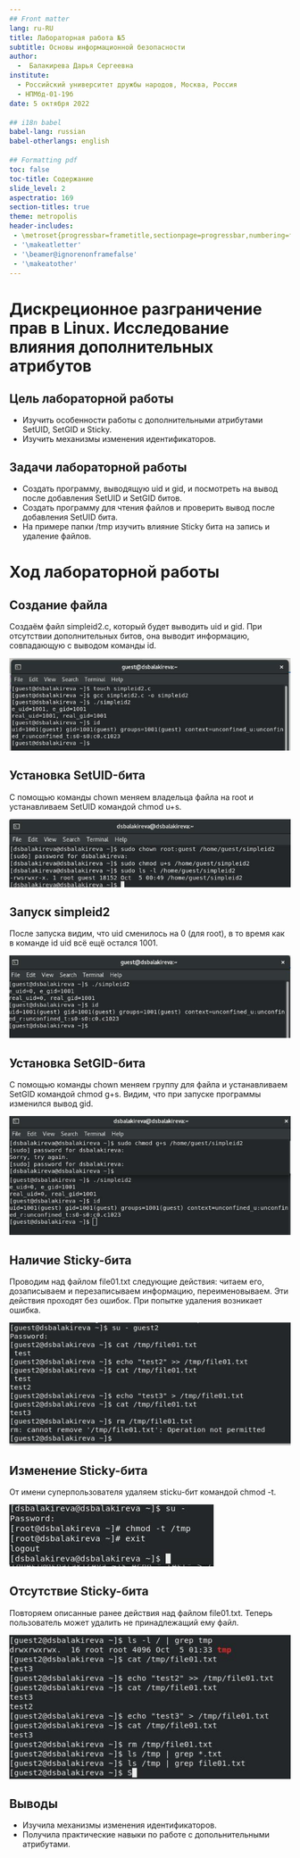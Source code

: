 ```yaml
---
## Front matter
lang: ru-RU
title: Лабораторная работа №5
subtitle: Основы информационной безопасности
author:
  -  Балакирева Дарья Сергеевна
institute:
  - Российский университет дружбы народов, Москва, Россия
  - НПМбд-01-19б
date: 5 октября 2022

## i18n babel
babel-lang: russian
babel-otherlangs: english

## Formatting pdf
toc: false
toc-title: Содержание
slide_level: 2
aspectratio: 169
section-titles: true
theme: metropolis
header-includes:
 - \metroset{progressbar=frametitle,sectionpage=progressbar,numbering=fraction}
 - '\makeatletter'
 - '\beamer@ignorenonframefalse'
 - '\makeatother'
---
```


# Дискреционное разграничение прав в Linux. Исследование влияния дополнительных атрибутов

## Цель лабораторной работы

- Изучить особенности работы с дополнительными атрибутами SetUID, SetGID и Sticky.
- Изучить механизмы изменения идентификаторов.

## Задачи лабораторной работы

- Создать программу, выводящую uid и gid, и посмотреть на вывод после добавления SetUID и SetGID битов.
- Создать программу для чтения файлов и проверить вывод после добавления SetUID бита.
- На примере папки /tmp изучить влияние Sticky бита на запись и удаление файлов.

# Ход лабораторной работы

## Создание файла

Создаём файл simpleid2.c, который будет выводить uid и gid. При отсутствии дополнительных битов, она выводит информацию, совпадающую с выводом команды id.

![Результат работы simpleid2](image/4.jpg)

## Установка SetUID-бита

С помощью команды chown меняем владельца файла на root и устанавливаем SetUID командой chmod u+s.

![Установка SetUID-бита](image/5.jpg)

## Запуск simpleid2

После запуска видим, что uid сменилось на 0 (для root), в то время как в команде id uid всё ещё остался 1001.

![Результат работы simpleid2](image/6.jpg)

## Установка SetGID-бита

С помощью команды chown меняем группу для файла и устанавливаем SetGID командой chmod g+s. Видим, что при запуске программы изменился вывод gid.

![Установка setGID-бита](image/7.jpg)

## Наличие Sticky-бита

Проводим над файлом file01.txt следующие действия: читаем его, дозаписываем и перезаписываем информацию, переименовываем. Эти действия проходят без ошибок. При попытке удаления возникает ошибка.

![Действия над файлом](image/13.jpg)

## Изменение Sticky-бита

От имени суперпользователя удаляем sticku-бит командой chmod -t.

![Удаление Sticky-бита](image/14.jpg)

## Отсутствие Sticky-бита

Повторяем описанные ранее действия над файлом file01.txt. Теперь пользователь может удалить не принадлежащий ему файл.

![Действия над файлом](image/15.jpg)

## Выводы

- Изучила механизмы изменения идентификаторов.
- Получила практические навыки по работе с допольнительными атрибутами.


